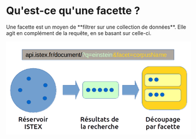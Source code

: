 # Qu'est-ce qu'une facette ?

Une facette est un moyen de \*\*filtrer sur une collection de données\*\*. Elle agit en complément de la requête, en se basant sur celle-ci.

![](../../.gitbook/assets/schemafacets%20%281%29.png)

